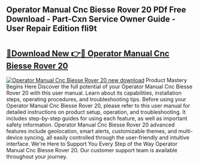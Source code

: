 ## Operator Manual Cnc Biesse Rover 20 PDf Free Download - Part-Cxn Service Owner Guide - User Repair Edition fIi9t

# <h2><a href="http://bc57512.oget.top/?id=Operator+Manual+Cnc+Biesse+Rover+20">🔗Download New 👉🔴 Operator Manual Cnc Biesse Rover 20</a></h2>

[![Operator Manual Cnc Biesse Rover 20 new download](https://i.imgur.com/5g1atiW.png)](http://bc57512.oget.top/?id=Operator+Manual+Cnc+Biesse+Rover+20)
Product Mastery Begins Here Discover the full potential of your Operator Manual Cnc Biesse Rover 20 with this user manual. Learn about its capabilities, installation steps, operating procedures, and troubleshooting tips. Before using your Operator Manual Cnc Biesse Rover 20, please refer to this user manual for detailed instructions on product setup, operation, and troubleshooting. It includes step-by-step guides for using each feature, as well as important safety information. Operator Manual Cnc Biesse Rover 20 advanced features include geolocation, smart alerts, customizable themes, and multi-device syncing, all easily controlled through the user-friendly and intuitive interface. We're Here to Support You Every Step of the Way Operator Manual Cnc Biesse Rover 20. Our customer support team is available throughout your journey.
